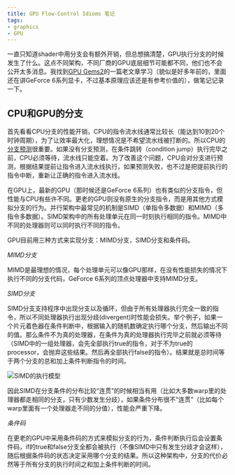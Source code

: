 ```yaml
---
title: GPU Flow-Control Idioms 笔记
tags:
- graphics
- GPU
---
```


一直只知道shader中用分支会有额外开销，但总想搞清楚，GPU执行分支的时候发生了什么。这点不同架构，不同厂商的GPU底层细节可能都不同，他们也不会公开太多消息。我找到[GPU Gems2](https://developer.nvidia.com/gpugems/gpugems2/part-iv-general-purpose-computation-gpus-primer/chapter-34-gpu-flow-control-idioms)的一篇老文章学习（貌似是好多年前的，里面还在讲GeForce 6系列显卡，不过基本原理应该还是有参考价值的），做笔记记录一下。

## CPU和GPU的分支

首先看看CPU分支的性能开销，CPU的指令流水线通常比较长（能达到10到20个时钟周期），为了让效率最大化，理想情况是不希望流水线被打断的。所以CPU的[分支预测](https://en.wikipedia.org/wiki/Branch_predictor)很重要。如果没有分支预测，在条件跳转（condition jump）执行完毕之前，CPU必须等待，流水线只能空着。为了改善这个问题，CPU会对分支进行预测，根据结果提前让指令进入流水线执行，如果预测失败，也不过是把提前执行的指令中断，重新让正确的指令进入流水线。

在GPU上，最新的GPU（那时候还是GeForce 6系列）也有类似的分支指令，但性能与CPU有些许不同。更老的GPU则没有原生的分支指令，而是用其他方式模拟分支的行为。并行架构中最常见的机制是SIMD（单指令多数据）和MIMD（多指令多数据）。SIMD架构中的所有处理单元在同一时刻执行相同的指令。MIMD中不同的处理器则可以同时执行不同的指令。

GPU目前用三种方式来实现分支：MIMD分支，SIMD分支和条件码。

*MIMD分支*

MIMD是最理想的情况，每个处理单元可以像GPU那样，在没有性能损失的情况下执行不同的分支代码，GeForce 6系列的顶点处理器中支持MIMD分支。

*SIMD分支*

SIMD分支支持程序中出现分支以及循环，但由于所有处理器执行完全一致的指令，所以不同处理器执行出现分歧(divergent)时性能会损失。举个例子，如果一个片元着色器在条件判断中，根据输入的随机数确定执行哪个分支，然后输出不同的值。那么条件不为真的处理器，在条件为真的处理器执行完毕之前就必须等待（SIMD中的一组处理器，会先全部执行true的指令，对于不为true的processor，会抛弃这些结果。然后再全部执行false的指令）。结果就是总时间等于两个分支的总和加上条件判断指令的时间。

![SIMD的执行模型]()

因此SIMD在分支条件的分布比较“连贯”的时候相当有用（比如大多数warp里的处理器都走相同的分支，只有少数发生分歧），如果条件分布很不“连贯”（比如每个warp里面有一个处理器走不同的分值），性能会严重下降。

*条件码*

在更老的GPU中采用条件码的方式来模拟分支的行为，条件判断执行后会设置条件码，if的true和false分支全都会被执行（不像SIMD中只有发生分歧才会这样），随后根据条件码的状态决定采用哪个分支的结果。所以这种架构中，分支的代价必然等于所有分支的执行时间之和加上条件判断的时间。